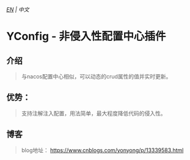 *_[EN](https://github.com/yonyong/YConfig/blob/master/readme.md) | 中文_*

# YConfig - 非侵入性配置中心插件

## 介绍
> 与nacos配置中心相似，可以动态的crud属性的值并实时更新。

## 优势：
> 支持注解注入配置，用法简单，最大程度降低代码的侵入性。

## 博客
> blog地址： https://www.cnblogs.com/yonyong/p/13339583.html
